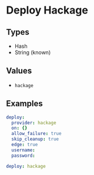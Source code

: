 # Deploy Hackage



## Types

* Hash
* String (known)

## Values

* `hackage`


## Examples

```yaml
deploy:
  provider: hackage
  on: {}
  allow_failure: true
  skip_cleanup: true
  edge: true
  username: 
  password:
```

```yaml
deploy: hackage

```
